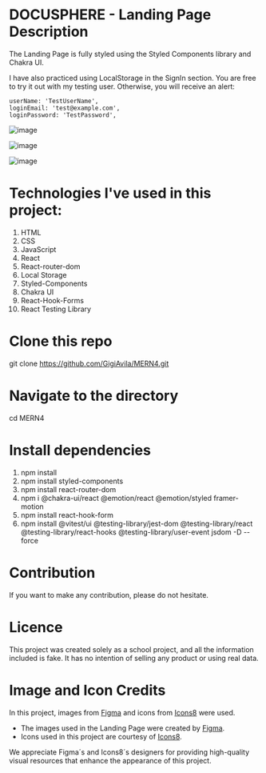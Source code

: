 # DOCUSPHERE - Landing Page Description
The Landing Page is fully styled using the Styled Components library and Chakra UI.

I have also practiced using LocalStorage in the SignIn section. You are free to try it out with my testing user. Otherwise, you will receive an alert:

    userName: 'TestUserName',
    loginEmail: 'test@example.com',
    loginPassword: 'TestPassword',

![image](https://github.com/GigiAvila/MERN4/assets/130833110/3d2b5635-9904-4d91-86aa-64549d797898)

![image](https://github.com/GigiAvila/MERN4/assets/130833110/02fb8d5a-d2b3-40b9-a6c8-4618e69e240a)

![image](https://github.com/GigiAvila/MERN4/assets/130833110/27607c53-b98a-4427-b14f-c926c8465fb0)




# Technologies I've used in this project:

1. HTML
2. CSS
3. JavaScript
4. React
5. React-router-dom
6. Local Storage
7. Styled-Components
8. Chakra UI
9. React-Hook-Forms
10. React Testing Library

# Clone this repo
git clone https://github.com/GigiAvila/MERN4.git

# Navigate to the directory
cd MERN4

# Install dependencies
1. npm install
2. npm install styled-components
3. npm install react-router-dom
4. npm i @chakra-ui/react @emotion/react @emotion/styled framer-motion
5. npm install react-hook-form
6. npm install @vitest/ui @testing-library/jest-dom @testing-library/react @testing-library/react-hooks @testing-library/user-event jsdom -D --force


# Contribution
If you want to make any contribution, please do not hesitate.

 # Licence
This project was created solely as a school project, and all the information included is fake. It has no intention of selling any product or using real data.

# Image and Icon Credits
In this project, images from [Figma](https://www.figma.com/) and icons from [Icons8](https://icons8.com/) were used.

- The images used in the Landing Page were created by [Figma](https://www.figma.com/).
- Icons used in this project are courtesy of [Icons8](https://icons8.com/).

We appreciate Figma´s  and Icons8´s designers for providing high-quality visual resources that enhance the appearance of this project.


